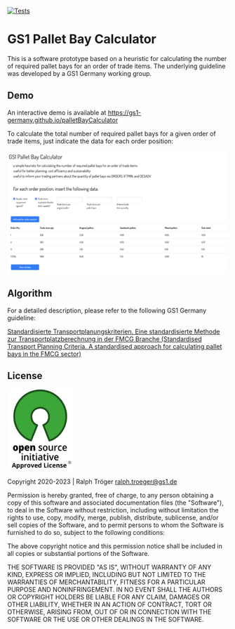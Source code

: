 [![Tests](https://github.com/gs1-germany/palletBayCalculator/actions/workflows/github-actions-npm-build.yml/badge.svg)](https://github.com/gs1-germany/palletBayCalculator/actions/workflows/github-actions-npm-build.yml)

# GS1 Pallet Bay Calculator

This is a software prototype based on a heuristic for calculating the number of required pallet bays for an order of trade items. The underlying guideline was developed by a GS1 Germany working group.

## Demo

An interactive demo is available at https://gs1-germany.github.io/palletBayCalculator

To calculate the total number of required pallet bays for a given order of trade items, just indicate the data for each order position:

![GS1 Pallet Bay Calculator Demo Tool ](images/palletBayCalculator.png)

## Algorithm

For a detailed description, please refer to the following GS1 Germany guideline:

[Standardisierte Transportplanungskriterien. Eine standardisierte Methode zur Transportplatzberechnung in der FMCG Branche (Standardised Transport Planning Criteria. A standardised approach for calculating pallet bays in the FMCG sector)](https://www.gs1-germany.de/gs1-standards/umsetzung/fachpublikationen/detailansicht/standardisierte-transportplanungskriterien/artikelnummer/4000001030569/)

## License

<img alt="MIT" style="border-width:0" src="/images/osi-badge.jpg" width="150px;"/><br />

Copyright 2020-2023 | Ralph Tröger <ralph.troeger@gs1.de>

Permission is hereby granted, free of charge, to any person obtaining a copy of this software and associated documentation files (the "Software"), to deal in the Software without restriction, including without limitation the rights to use, copy, modify, merge, publish, distribute, sublicense, and/or sell copies of the Software, and to permit persons to whom the Software is furnished to do so, subject to the following conditions:

The above copyright notice and this permission notice shall be included in all copies or substantial portions of the Software.

THE SOFTWARE IS PROVIDED "AS IS", WITHOUT WARRANTY OF ANY KIND, EXPRESS OR IMPLIED, INCLUDING BUT NOT LIMITED TO THE WARRANTIES OF MERCHANTABILITY, FITNESS FOR A PARTICULAR PURPOSE AND NONINFRINGEMENT. IN NO EVENT SHALL THE AUTHORS OR COPYRIGHT HOLDERS BE LIABLE FOR ANY CLAIM, DAMAGES OR OTHER LIABILITY, WHETHER IN AN ACTION OF CONTRACT, TORT OR OTHERWISE, ARISING FROM, OUT OF OR IN CONNECTION WITH THE SOFTWARE OR THE USE OR OTHER DEALINGS IN THE SOFTWARE.
